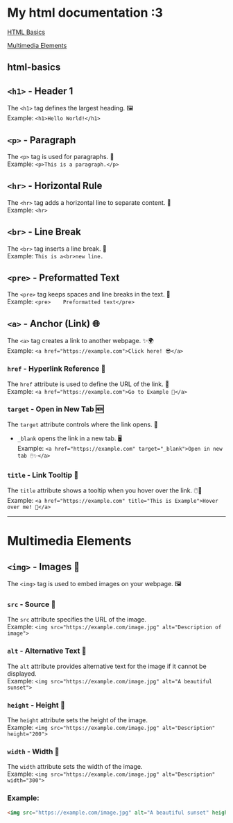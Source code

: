 # My html documentation :3

[HTML Basics](#html-basics)

[Multimedia Elements](#multimedia-elements)

## html-basics

## `<h1>` - Header 1
The `<h1>` tag defines the largest heading. 🖼️  
Example: `<h1>Hello World!</h1>`

## `<p>` - Paragraph
The `<p>` tag is used for paragraphs. 📄  
Example: `<p>This is a paragraph.</p>`

## `<hr>` - Horizontal Rule
The `<hr>` tag adds a horizontal line to separate content. 🌈  
Example: `<hr>`

## `<br>` - Line Break
The `<br>` tag inserts a line break. 🌟  
Example: `This is a<br>new line.`

## `<pre>` - Preformatted Text
The `<pre>` tag keeps spaces and line breaks in the text. 🌿  
Example: `<pre>    Preformatted text</pre>`
## `<a>` - Anchor (Link) 🌐
The `<a>` tag creates a link to another webpage. ✨🌍  
Example: `<a href="https://example.com">Click here! 😎</a>`

### `href` - Hyperlink Reference 🔗
The `href` attribute is used to define the URL of the link. 🌈  
Example: `<a href="https://example.com">Go to Example 🌟</a>`

### `target` - Open in New Tab 🆕
The `target` attribute controls where the link opens. 💫  
- `_blank` opens the link in a new tab. 🖥️  
Example: `<a href="https://example.com" target="_blank">Open in new tab 🖱️✨</a>`

### `title` - Link Tooltip 📝
The `title` attribute shows a tooltip when you hover over the link. 🖱️👀  
Example: `<a href="https://example.com" title="This is Example">Hover over me! 🤩</a>`

--------------------------

# Multimedia Elements

## `<img>` - Images 📸
The `<img>` tag is used to embed images on your webpage. 🖼️

### `src` - Source 🔗
The `src` attribute specifies the URL of the image.  
Example: `<img src="https://example.com/image.jpg" alt="Description of image">`

### `alt` - Alternative Text 📝
The `alt` attribute provides alternative text for the image if it cannot be displayed.  
Example: `<img src="https://example.com/image.jpg" alt="A beautiful sunset">`

### `height` - Height 📏
The `height` attribute sets the height of the image.  
Example: `<img src="https://example.com/image.jpg" alt="Description" height="200">`

### `width` - Width 📐
The `width` attribute sets the width of the image.  
Example: `<img src="https://example.com/image.jpg" alt="Description" width="300">`

### Example:
```html
<img src="https://example.com/image.jpg" alt="A beautiful sunset" height="200" width="300">
